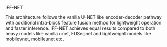 IFF-NET

This architecture follows the vanilla U-NET like encoder-decoder pathway with additional intra-block feature fusion method for lightweight operation and faster inference. IFF-NET achieves equal results compared to both heavy models like vanilla unet, FUSegnet and lightweight models like mobilevnet, mobileunet etc.
